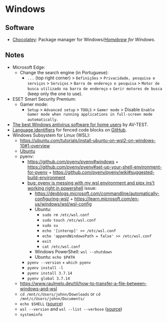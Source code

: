 # Windows

## Software

- [Chocolatey](https://chocolatey.org/): Package manager for Windows/_[Homebrew](https://brew.sh/) for Windows_.

## Notes

- Microsoft Edge:
  - Change the search engine (in Portuguese):
    - `...` (top right corner) > `Definições` > `Privacidade, pesquisa e serviços` > `Serviços` > `Barra de endereço e pesquisa` > `Motor de busca utilizado na barra de endereço` + `Gerir motores de busca` (keep only the one to use).
- ESET Smart Security Premium:
  - Gamer mode:
    - `Setup` > `Advanced setup` > `TOOLS` > `Gamer mode` > Disable `Enable Gamer mode when running applications in full-screen mode automatically`.
- [The best Windows antivirus software for home users](https://www.av-test.org/en/antivirus/home-windows/) by AV-TEST.
- [Language identifiers](https://github.com/github/linguist/blob/master/lib/linguist/languages.yml) for fenced code blocks on [GitHub](https://docs.github.com/en/get-started/writing-on-github/working-with-advanced-formatting/creating-and-highlighting-code-blocks#syntax-highlighting).
- Windows Subsystem for Linux (WSL):
  - https://ubuntu.com/tutorials/install-ubuntu-on-wsl2-on-windows-10#1-overview
  - [Ubuntu](https://www.microsoft.com/store/productId/9PDXGNCFSCZV)
  - pyenv:
    - https://github.com/pyenv/pyenv#windows + https://github.com/pyenv/pyenv#set-up-your-shell-environment-for-pyenv + https://github.com/pyenv/pyenv/wiki#suggested-build-environment
    - [bug: pyenv is messing with my wsl environment and pipx ins't working right in powershell](https://github.com/pyenv-win/pyenv-win/issues/469) issue:
      - https://devblogs.microsoft.com/commandline/automatically-configuring-wsl/ + https://learn.microsoft.com/en-us/windows/wsl/wsl-config
      - Ubuntu:
        - `sudo rm /etc/wsl.conf`
        - `sudo touch /etc/wsl.conf`
        - `sudo su`
        - `echo '[interop]' >> /etc/wsl.conf`
        - `echo 'appendWindowsPath = false' >> /etc/wsl.conf`
        - `exit`
        - `cat /etc/wsl.conf`
      - Windows PowerShell: `wsl --shutdown`
      - Ubuntu: `echo $PATH`
    - `pyenv --version` + `which pyenv`
    - `pyenv install -l`
    - `pyenv install 3.7.14`
    - `pyenv global 3.7.14`
  - https://www.raulmelo.dev/til/how-to-transfer-a-file-between-windows-and-wsl
  - `cd /mnt/c/Users/johnn/Downloads` or `cd /mnt/c/Users/johnn/Documents/`
  - `echo $SHELL` ([source](https://askubuntu.com/a/590903))
  - `wsl --version` and `wsl --list --verbose` ([source](https://learn.microsoft.com/en-us/windows/wsl/basic-commands))
  - `systeminfo`

